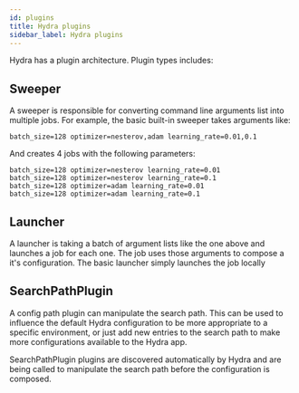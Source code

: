 ```yaml
---
id: plugins
title: Hydra plugins
sidebar_label: Hydra plugins
---
```


Hydra has a plugin architecture.
Plugin types includes:

## Sweeper
A sweeper is responsible for converting command line arguments list into multiple jobs.
For example, the basic built-in sweeper takes arguments like:
```
batch_size=128 optimizer=nesterov,adam learning_rate=0.01,0.1 
```

And creates 4 jobs with the following parameters:
```
batch_size=128 optimizer=nesterov learning_rate=0.01
batch_size=128 optimizer=nesterov learning_rate=0.1
batch_size=128 optimizer=adam learning_rate=0.01
batch_size=128 optimizer=adam learning_rate=0.1
```


## Launcher
A launcher is taking a batch of argument lists like the one above and launches a job for each one.
The job uses those arguments to compose a it's configuration.
The basic launcher simply launches the job locally 

## SearchPathPlugin
A config path plugin can manipulate the search path.
This can be used to influence the default Hydra configuration to be more appropriate to a specific environment,
or just add new entries to the search path to make more configurations available to the Hydra app.

SearchPathPlugin plugins are discovered automatically by Hydra and are being called to manipulate the search path before
the configuration is composed.